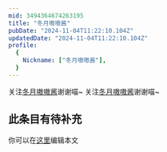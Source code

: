 ```yaml
---
mid: 3494364674263195
title: "冬月嗷嗷酱"
pubDate: "2024-11-04T11:22:10.104Z"
updatedDate: "2024-11-04T11:22:10.104Z"
profile:
  {
    Nickname: ["冬月嗷嗷酱"],
  }
---
```


关注[冬月嗷嗷酱](https://space.bilibili.com/3494364674263195)谢谢喵~ 关注[冬月嗷嗷酱](https://space.bilibili.com/3494364674263195)谢谢喵~

## 此条目有待补充
你可以在[这里](https://github.com/Yuhanawa/VTuber.ICU/edit/master/src/content/v/冬月嗷嗷酱/index.md)编辑本文
